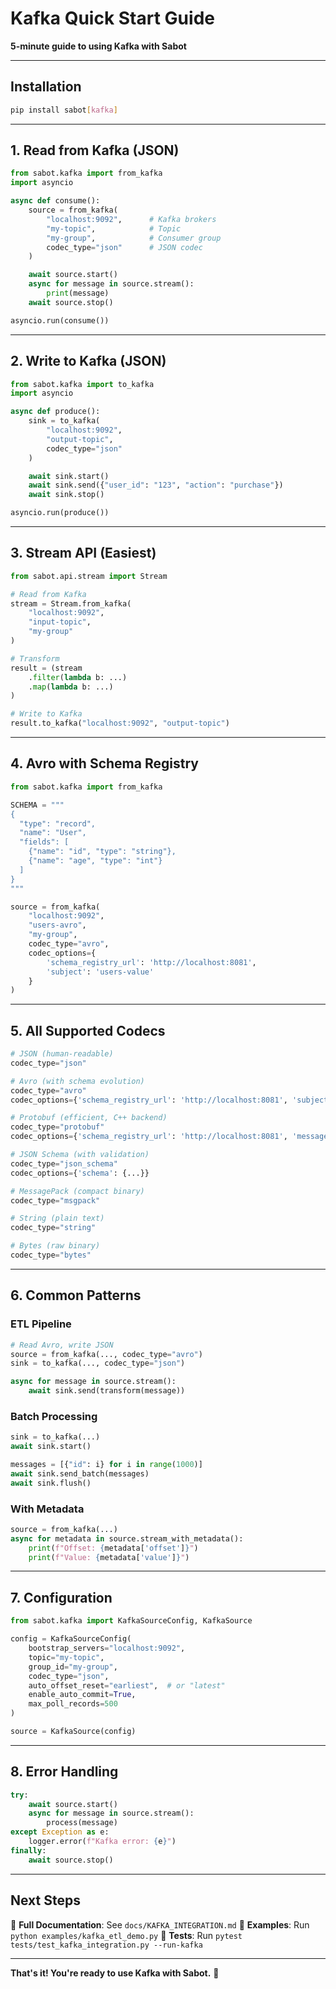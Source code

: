 # Kafka Quick Start Guide

**5-minute guide to using Kafka with Sabot**

---

## Installation

```bash
pip install sabot[kafka]
```

---

## 1. Read from Kafka (JSON)

```python
from sabot.kafka import from_kafka
import asyncio

async def consume():
    source = from_kafka(
        "localhost:9092",      # Kafka brokers
        "my-topic",            # Topic
        "my-group",            # Consumer group
        codec_type="json"      # JSON codec
    )

    await source.start()
    async for message in source.stream():
        print(message)
    await source.stop()

asyncio.run(consume())
```

---

## 2. Write to Kafka (JSON)

```python
from sabot.kafka import to_kafka
import asyncio

async def produce():
    sink = to_kafka(
        "localhost:9092",
        "output-topic",
        codec_type="json"
    )

    await sink.start()
    await sink.send({"user_id": "123", "action": "purchase"})
    await sink.stop()

asyncio.run(produce())
```

---

## 3. Stream API (Easiest)

```python
from sabot.api.stream import Stream

# Read from Kafka
stream = Stream.from_kafka(
    "localhost:9092",
    "input-topic",
    "my-group"
)

# Transform
result = (stream
    .filter(lambda b: ...)
    .map(lambda b: ...)
)

# Write to Kafka
result.to_kafka("localhost:9092", "output-topic")
```

---

## 4. Avro with Schema Registry

```python
from sabot.kafka import from_kafka

SCHEMA = """
{
  "type": "record",
  "name": "User",
  "fields": [
    {"name": "id", "type": "string"},
    {"name": "age", "type": "int"}
  ]
}
"""

source = from_kafka(
    "localhost:9092",
    "users-avro",
    "my-group",
    codec_type="avro",
    codec_options={
        'schema_registry_url': 'http://localhost:8081',
        'subject': 'users-value'
    }
)
```

---

## 5. All Supported Codecs

```python
# JSON (human-readable)
codec_type="json"

# Avro (with schema evolution)
codec_type="avro"
codec_options={'schema_registry_url': 'http://localhost:8081', 'subject': 'topic-value'}

# Protobuf (efficient, C++ backend)
codec_type="protobuf"
codec_options={'schema_registry_url': 'http://localhost:8081', 'message_class': MyMessage}

# JSON Schema (with validation)
codec_type="json_schema"
codec_options={'schema': {...}}

# MessagePack (compact binary)
codec_type="msgpack"

# String (plain text)
codec_type="string"

# Bytes (raw binary)
codec_type="bytes"
```

---

## 6. Common Patterns

### ETL Pipeline
```python
# Read Avro, write JSON
source = from_kafka(..., codec_type="avro")
sink = to_kafka(..., codec_type="json")

async for message in source.stream():
    await sink.send(transform(message))
```

### Batch Processing
```python
sink = to_kafka(...)
await sink.start()

messages = [{"id": i} for i in range(1000)]
await sink.send_batch(messages)
await sink.flush()
```

### With Metadata
```python
source = from_kafka(...)
async for metadata in source.stream_with_metadata():
    print(f"Offset: {metadata['offset']}")
    print(f"Value: {metadata['value']}")
```

---

## 7. Configuration

```python
from sabot.kafka import KafkaSourceConfig, KafkaSource

config = KafkaSourceConfig(
    bootstrap_servers="localhost:9092",
    topic="my-topic",
    group_id="my-group",
    codec_type="json",
    auto_offset_reset="earliest",  # or "latest"
    enable_auto_commit=True,
    max_poll_records=500
)

source = KafkaSource(config)
```

---

## 8. Error Handling

```python
try:
    await source.start()
    async for message in source.stream():
        process(message)
except Exception as e:
    logger.error(f"Kafka error: {e}")
finally:
    await source.stop()
```

---

## Next Steps

📖 **Full Documentation**: See `docs/KAFKA_INTEGRATION.md`
🧪 **Examples**: Run `python examples/kafka_etl_demo.py`
🧰 **Tests**: Run `pytest tests/test_kafka_integration.py --run-kafka`

---

**That's it! You're ready to use Kafka with Sabot.** 🚀
